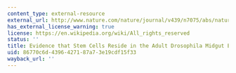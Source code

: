 ```yaml
---
content_type: external-resource
external_url: http://www.nature.com/nature/journal/v439/n7075/abs/nature04371.html
has_external_license_warning: true
license: https://en.wikipedia.org/wiki/All_rights_reserved
status: ''
title: Evidence that Stem Cells Reside in the Adult Drosophila Midgut Epithelium
uid: 86770c6d-4396-4271-87a7-3e19cdf15f33
wayback_url: ''
---
```

